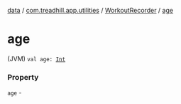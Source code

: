 [data](../../index.md) / [com.treadhill.app.utilities](../index.md) / [WorkoutRecorder](index.md) / [age](./age.md)

# age

(JVM) `val age: `[`Int`](https://kotlinlang.org/api/latest/jvm/stdlib/kotlin/-int/index.html)

### Property

`age` - 